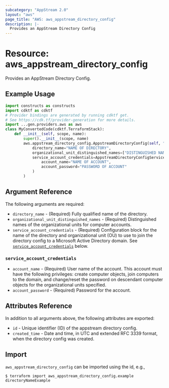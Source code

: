```yaml
---
subcategory: "AppStream 2.0"
layout: "aws"
page_title: "AWS: aws_appstream_directory_config"
description: |-
  Provides an AppStream Directory Config
---
```


# Resource: aws_appstream_directory_config

Provides an AppStream Directory Config.

## Example Usage

```python
import constructs as constructs
import cdktf as cdktf
# Provider bindings are generated by running cdktf get.
# See https://cdk.tf/provider-generation for more details.
import ...gen.providers.aws as aws
class MyConvertedCode(cdktf.TerraformStack):
    def __init__(self, scope, name):
        super().__init__(scope, name)
        aws.appstream_directory_config.AppstreamDirectoryConfig(self, "example",
            directory_name="NAME OF DIRECTORY",
            organizational_unit_distinguished_names=["DISTINGUISHED NAME"],
            service_account_credentials=AppstreamDirectoryConfigServiceAccountCredentials(
                account_name="NAME OF ACCOUNT",
                account_password="PASSWORD OF ACCOUNT"
            )
        )
```

## Argument Reference

The following arguments are required:

* `directory_name` - (Required) Fully qualified name of the directory.
* `organizational_unit_distinguished_names` - (Required) Distinguished names of the organizational units for computer accounts.
* `service_account_credentials` - (Required) Configuration block for the name of the directory and organizational unit (OU) to use to join the directory config to a Microsoft Active Directory domain. See [`service_account_credentials`](#service_account_credentials) below.

### `service_account_credentials`

* `account_name` - (Required) User name of the account. This account must have the following privileges: create computer objects, join computers to the domain, and change/reset the password on descendant computer objects for the organizational units specified.
* `account_password` - (Required) Password for the account.

## Attributes Reference

In addition to all arguments above, the following attributes are exported:

* `id` - Unique identifier (ID) of the appstream directory config.
* `created_time` -  Date and time, in UTC and extended RFC 3339 format, when the directory config was created.

## Import

`aws_appstream_directory_config` can be imported using the id, e.g.,

```
$ terraform import aws_appstream_directory_config.example directoryNameExample
```

<!-- cache-key: cdktf-0.17.0-pre.15 input-ef6ca6d39445e6888572e98b730f5d9c03bb063c5c8eaf43d953169f63c11ffe -->